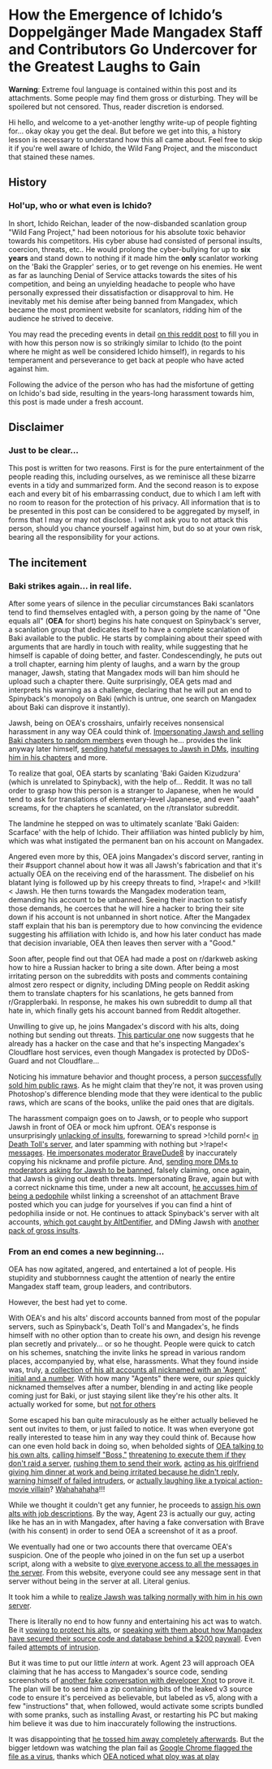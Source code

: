 # How the Emergence of Ichido’s Doppelgänger Made Mangadex Staff and Contributors Go Undercover for the Greatest Laughs to Gain

**Warning**: Extreme foul language is contained within this post and its attachments. Some people may find them gross or disturbing. They will be spoilered but not censored. Thus, reader discretion is endorsed.

Hi hello, and welcome to a yet-another lengthy write-up of people fighting for... okay okay you get the deal. But before we get into this, a history lesson is necessary to understand how this all came about. Feel free to skip it if you're well aware of Ichido, the Wild Fang Project, and the misconduct that stained these names.

## History

### Hol'up, who or what even is Ichido?

In short, Ichido Reichan, leader of the now-disbanded scanlation group "Wild Fang Project," had been notorious for his absolute toxic behavior towards his competitors. His cyber abuse had consisted of personal insults, coercion, threats, etc.. He would prolong the cyber-bullying for up to **six years** and stand down to nothing if it made him the **only** scanlator working on the 'Baki the Grappler' series, or to get revenge on his enemies. He went as far as launching Denial of Service attacks towards the sites of his competition, and being an unyielding headache to people who have personally expressed their dissatisfaction or disapproval to him. He inevitably met his demise after being banned from Mangadex, which became the most prominent website for scanlators, ridding him of the audience he strived to deceive.

You may read the preceding events in detail [on this reddit post](https://www.reddit.com/r/HobbyDrama/comments/peuvge/manga_wild_fang_project_one_groups_quest_to_be/) to fill you in with how this person now is so strikingly similar to Ichido (to the point where he might as well be considered Ichido himself), in regards to his temperament and perseverance to get back at people who have acted against him.

Following the advice of the person who has had the misfortune of getting on Ichido's bad side, resulting in the years-long harassment towards him, this post is made under a fresh account.

## Disclaimer

### Just to be clear...

This post is written for two reasons. First is for the pure entertainment of the people reading this, including ourselves, as we reminisce all these bizarre events in a tidy and summarized form. And the second reason is to expose each and every bit of his embarrassing conduct, due to which I am left with no room to reason for the protection of his privacy. All information that is to be presented in this post can be considered to be aggregated by myself, in forms that I may or may not disclose. I will not ask you to not attack this person, should you chance yourself against him, but do so at your own risk, bearing all the responsibility for your actions.

## The incitement

### Baki strikes again... in real life.

After some years of silence in the peculiar circumstances Baki scanlators tend to find themselves entagled with, a person going by the name of "One equals all" (**OEA** for short) begins his hate conquest on Spinyback's server, a scanlation group that dedicates itself to have a complete scanlation of Baki available to the public. He starts by complaining about their speed with arguments that are hardly in touch with reality, while suggesting that he himself is capable of doing better, and faster. Condescendingly, he puts out a troll chapter, earning him plenty of laughs, and a warn by the group manager, Jawsh, stating that Mangadex mods will ban him should he upload such a chapter there. Quite surprisingly, OEA gets mad and interprets his warning as a challenge, declaring that he will put an end to Spinyback's monopoly on Baki (which is untrue, one search on Mangadex about Baki can disprove it instantly).

Jawsh, being on OEA's crosshairs, unfairly receives nonsensical harassment in any way OEA could think of. [Impersonating Jawsh and selling Baki chapters to random members](https://i.imgur.com/pTFyaPQ.jpg) even though he... provides the link anyway later himself, [sending hateful messages to Jawsh in DMs](https://i.imgur.com/85aO5fU.png), [insulting him in his chapters](https://i.imgur.com/qmAO93n.png) and more.

To realize that goal, OEA starts by scanlating 'Baki Gaiden Kizudzura' (which is unrelated to Spinyback), with the help of... Reddit. It was no tall order to grasp how this person is a stranger to Japanese, when he would tend to ask for translations of elementary-level Japanese, and even "aaah" screams, for the chapters he scanlated, on the r/translator subreddit.

The landmine he stepped on was to ultimately scanlate 'Baki Gaiden: Scarface' with the help of Ichido. Their affiliation was hinted publicly by him, which was what instigated the permanent ban on his account on Mangadex.

Angered even more by this, OEA joins Mangadex's discord server, ranting in their #support channel about how it was all Jawsh's fabrication and that it's actually OEA on the receiving end of the harassment. The disbelief on his blatant lying is followed up by his creepy threats to find, >!rape!< and >!kill!< Jawsh. He then turns towards the Mangadex moderation team, demanding his account to be unbanned. Seeing their inaction to satisfy those demands, he coerces that he will hire a hacker to bring their site down if his account is not unbanned in short notice. After the Mangadex staff explain that his ban is peremptory due to how convincing the evidence suggesting his affiliation with Ichido is, and how his later conduct has made that decision invariable, OEA then leaves then server with a "Good."

Soon after, people find out that OEA had made a post on r/darkweb asking how to hire a Russian hacker to bring a site down. After being a most irritating person on the subreddits with posts and comments containing almost zero respect or dignity, including DMing people on Reddit asking them to translate chapters for his scanlations, he gets banned from r/Grapplerbaki. In response, he makes his own subreddit to dump all that hate in, which finally gets his account banned from Reddit altogether.

Unwilling to give up, he joins Mangadex's discord with his alts, doing nothing but sending out threats. [This particular one](https://i.imgur.com/VyjFpfz.png) now suggests that he already has a hacker on the case and that he's inspecting Mangadex's Cloudflare host services, even though Mangadex is protected by DDoS-Guard and not Cloudflare...

Noticing his immature behavior and thought process, a person [successfully sold him public raws](https://i.imgur.com/uTJ9Dbg.jpg). As he might claim that they're not, it was proven using Photoshop's difference blending mode that they were identical to the public raws, which are scans of the books, unlike the paid ones that are digitals.

The harassment compaign goes on to Jawsh, or to people who support Jawsh in front of OEA or mock him upfront. OEA's response is unsurprisingly [unlacking of insults](https://i.imgur.com/CdBcAjn.png), forewarning to spread >!child porn!< [in Death Toll's server](https://i.imgur.com/ZE2plCH.png), and later spamming with nothing but >!rape!< [messages](https://i.imgur.com/qsoDb1n.png). [He impersonates moderator BraveDude8](https://i.imgur.com/DJssNwk.jpg) by inaccurately copying his nickname and profile picture. And, [sending more DMs to moderators asking for Jawsh to be banned](https://i.imgur.com/fjt1adz.png), falsely claiming, once again, that Jawsh is giving out death threats. Impersonating Brave, again but with a correct nickname this time, under a new alt account, [he accusses him of being a pedophile](https://i.imgur.com/6T7blDG.png) whilst linking a screenshot of an attachment Brave posted which you can judge for yourselves if you can find a hint of pedophilia inside or not. He continues to attack Spinyback's server with alt accounts, [which got caught by AltDentifier](https://i.imgur.com/IZtpMfE.jpg), and DMing Jawsh with [another pack of gross insults](https://i.imgur.com/fRdd5g3.jpg).

### From an end comes a new beginning...

OEA has now agitated, angered, and entertained a lot of people. His stupidity and stubbornness caught the attention of nearly the entire Mangadex staff team, group leaders, and contributors.

However, the best had yet to come.

With OEA's and his alts' discord accounts banned from most of the popular servers, such as Spinyback's, Death Toll's and Mangadex's, he finds himself with no other option than to create his own, and design his revenge plan secretly and privately... or so he thought. People were quick to catch on his schemes, snatching the invite links he spread in various random places, accompanyied by, what else, harassments. What they found inside was, truly, [a collection of his alt accounts all nicknamed with an 'Agent' initial and a number](https://i.imgur.com/CJnxoB4.png). With how many "Agents" there were, our *spies* quickly nicknamed themselves after a number, blending in and acting like people coming just for Baki, or just staying silent like they're his other alts. It actually worked for some, but [not for others](https://i.imgur.com/xBVmmVB.png)

Some escaped his ban quite miraculously as he either actually believed he sent out invites to them, or just failed to notice. It was when everyone got really interested to tease him in any way they could think of. Because how can one even hold back in doing so, when beholded sights of [OEA talking to his own alts](https://i.imgur.com/PiZMSbB.jpg), [calling himself "Boss,"](https://i.imgur.com/Vn0BcHl.png) [threatening to execute them if they don't raid a server](https://i.imgur.com/eIMYDXz.png), [rushing them to send their work](https://i.imgur.com/Mc1Nrln.png), [acting as his girlfriend giving him dinner at work and being irritated because he didn't reply](https://i.imgur.com/ajuSk2t.jpg), [warning himself of failed intruders](https://i.imgur.com/sLazsD2.png), or [actually laughing like a typical action-movie villain](https://i.imgur.com/Vpekege.png)? [Wahahahaha](https://i.imgur.com/PbyGbgY.png)!!!

While we thought it couldn't get any funnier, he proceeds to [assign his own alts with job descriptions](https://i.imgur.com/wPQ40HB.png). By the way, Agent 23 is actually our guy, acting like he has an in with Mangadex, after having a fake conversation with Brave (with his consent) in order to send OEA a screenshot of it as a proof.

We eventually had one or two accounts there that overcame OEA's suspicion. One of the people who joined in on the fun set up a userbot script, along with a website to [give everyone access to all the messages in the server](https://i.imgur.com/K4nvReu.png). From this website, everyone could see any message sent in that server without being in the server at all. Literal genius.

It took him a while to [realize Jawsh was talking normally with him in his own server](https://i.imgur.com/SdQtNVJ.png).

There is literally no end to how funny and entertaining his act was to watch. Be it [vowing to protect his alts](https://i.imgur.com/MDpaSFD.jpg), or [speaking with them about how Mangadex have secured their source code and database behind a $200 paywall](https://i.imgur.com/QLRclIl.jpg). Even failed [attempts of intrusion](https://i.imgur.com/aC7G2Oq.png).

But it was time to put our little *intern* at work. Agent 23 will approach OEA claiming that he has access to Mangadex's source code, sending screenshots of [another fake conversation with developer Xnot](https://i.imgur.com/XpH4ow8.png) to prove it. The plan will be to send him a zip containing bits of the leaked v3 source code to ensure it's perceived as believable, but labeled as v5, along with a few "instructions" that, when followed, would activate some scripts bundled with some pranks, such as installing Avast, or restarting his PC but making him believe it was due to him inaccurately following the instructions.

It was disappointing that [he tossed him away completely afterwards](https://i.imgur.com/9lM8slM.png). But the bigger letdown was watching the plan fail as [Google Chrome flagged the file as a virus](https://i.imgur.com/RYz6olI.png), thanks which [OEA noticed what ploy was at play](https://i.imgur.com/td33ael.png)
